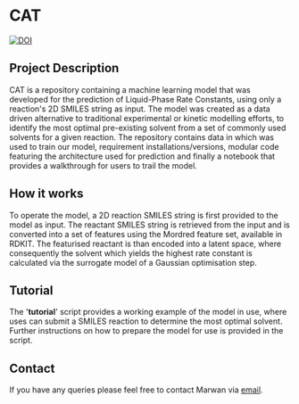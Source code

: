 # CAT
[![DOI](https://zenodo.org/badge/1037222864.svg)](https://doi.org/10.5281/zenodo.16887610)
## Project Description
CAT is a repository containing a machine learning model that was developed for the prediction of Liquid-Phase Rate Constants, using only a reaction's 2D SMILES string as input.
The model was created as a data driven alternative to traditional experimental or kinetic modelling efforts, to identify the most optimal pre-existing solvent from a set of commonly used solvents for a given reaction. 
The repository contains data in which was used to train our model, requirement installations/versions, modular code featuring the architecture used for prediction and finally a notebook that provides a walkthrough for users to trail the model. 

## How it works
To operate the model, a 2D reaction SMILES string is first provided to the model as input. The reactant SMILES string is retrieved from the input and is converted into a set of features using the Mordred feature set, available in RDKIT. The featurised reactant is than encoded into a latent space, where consequently the solvent which yields the highest rate constant is calculated via the surrogate model of a Gaussian optimisation step. 

## Tutorial 
The '**tutorial**' script provides a working example of the model in use, where uses can submit a SMILES reaction to determine the most optimal solvent. Further instructions on how to prepare the model for use is provided in the script.   

## Contact
If you have any queries please feel free to contact Marwan via [email](mz354@ic.ac.uk). 
